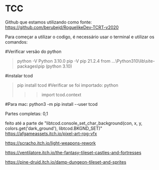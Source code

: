 # TCC

Github que estamos utilizando como fonte:
https://github.com/berubejd/RoguelikeDev-TCRT-v2020

Para começar a utilizar o codigo, é necessário usar o terminal e utilizar os comandos:

#Verificar versão do python
>python -V
Python 3.10.0
>pip -V
pip 21.2.4 from ...\Python310\lib\site-packages\pip (python 3.10)

#instalar tcod
>pip install tcod
#Verificar se foi importado:
>python
>>> import tcod.context

#Para mac:
python3 -m pip install --user tcod

Partes completas: 0,1

feito até a parte de 
"libtcod.console_set_char_background(con, x, y, colors.get('dark_ground'), libtcod.BKGND_SET)"
https://afgameassets.itch.io/pixel-art-rpg-vfx

https://scracho.itch.io/light-weapons-rework

https://ventilatore.itch.io/the-fantasy-tileset-castles-and-fortresses

https://pine-druid.itch.io/damp-dungeon-tileset-and-sprites

